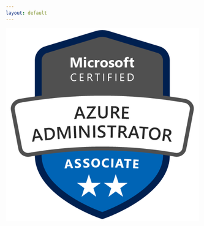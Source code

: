 ```yaml
---
layout: default
---
```

<div data-iframe-width="150" data-iframe-height="270" data-share-badge-id="4efb39cb-c723-4e55-a02d-d28d48d267ab" data-share-badge-host="https://www.credly.com"></div><script type="text/javascript" async src="//cdn.credly.com/assets/utilities/embed.js"></script>
<div data-iframe-width="150" data-iframe-height="270" data-share-badge-id="1e191ac8-c4c0-4e4d-b1af-ea7a60e1b5b5" data-share-badge-host="https://www.credly.com"></div><script type="text/javascript" async src="//cdn.credly.com/assets/utilities/embed.js"></script>
<div data-iframe-width="150" data-iframe-height="270" data-share-badge-id="065a6c74-b6f7-4a54-bfff-5782dd895482" data-share-badge-host="https://www.credly.com"></div><script type="text/javascript" async src="//cdn.credly.com/assets/utilities/embed.js"></script>
<a href="[URL](https://learn.microsoft.com/api/credentials/share/en-us/CodyCapps-8199/AF8FF146956B40F0?sharingId=8373CBADD3C403B6)">
    <img src="./images/az-104.webp" alt="AZ-104">
</a>
